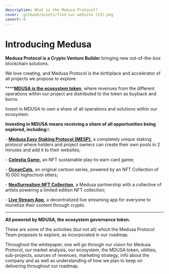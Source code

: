 ```yaml
---
description: What is the Medusa Protocol?
cover: .gitbook/assets/find our website (23).png
coverY: 0
---
```


# Introducing Medusa

**Medusa Protocol is a Crypto Venture Builder** bringing new out-of-the-box blockchain solutions.

We love creating, and Medusa Protocol is the birthplace and accelerator of all projects we propose to explore.

****[**MDUSA is the ecosystem token**](mdusa-token/presenting-mdusa.md), where revenues from the different operations within our project are distributed to the token as buyback and burns.&#x20;

Invest in MDUSA to own a share of all operations and solutions within our ecosystem.

**Investing in MDUSA means receiving a share of all opportunities being explored, including:**\


\-        [**Medusa Easy Staking Protocol (MESP)**](projects/staking-as-a-service.md)**,** a completely unique staking protocol where holders and project owners can create their own pools in 2 minutes and add it to their websites;

\-        [**Celestia Game**](projects/celestia-game.md)**,** an NFT sustainable play-to-earn card game;

\-        [**OceanCats**](projects/oceancats.md)**,** an original cartoon series, powered by an NFT Collection of 10 000 highschool otters;

\-        [**NeoSurrealism NFT Collection**](projects/neosurreal-nfts.md), a Medusa partnership with a collective of artists powering a limited edition NFT collection;&#x20;

\-        [**Live Stream App**](projects/live-streaming-dapp.md)**,** a decentralized live streaming app for everyone to monetize their content through crypto.

****

**All powered by MDUSA, the ecosystem governance token.**

These are some of the activities (but not all) which the Medusa Protocol Team proposes to explore, as incorporated in our roadmap.

Throughout the whitepaper, one will go through our vision for Medusa Protocol, our market analysis, our ecosystem, the MDUSA token, utilities, sub-projects, sources of revenues, marketing strategy, info about the company and as well as understanding of how we plan to keep on delivering throughout our roadmap.
